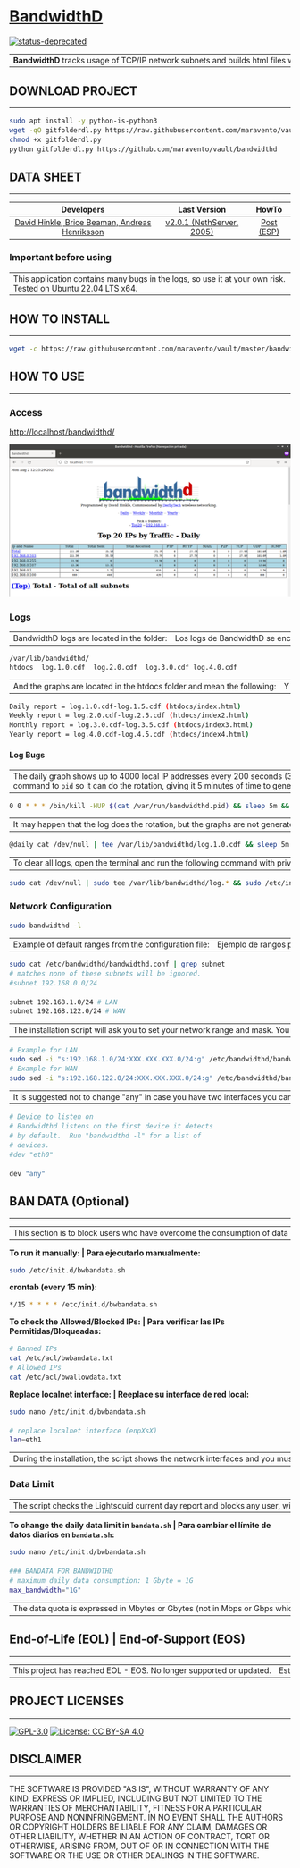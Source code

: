 # [BandwidthD](https://www.maravento.com)

[![status-deprecated](https://img.shields.io/badge/status-deprecated-red.svg)](https://bandwidthd.sourceforge.net/)

<!-- markdownlint-disable MD033 -->

<table width="100%">
  <tr>
    <td style="width: 50%; white-space: nowrap;">
      <b>BandwidthD</b> tracks usage of TCP/IP network subnets and builds html files with graphs to display utilization. Charts are built by individual IPs, and by default display utilization over 2 day, 8 day, 40 day, and 400 day periods. Furthermore, each ip address's utilization can be logged out at intervals of 3.3 minutes, 10 minutes, 1 hour or 12 hours in cdf format, or to a backend database server. HTTP, TCP, UDP, ICMP, VPN, and P2P traffic are color coded.
    </td>
    <td style="width: 50%; white-space: nowrap;">
      <b>BandwidthD</b> rastrea el uso de subredes de red TCP/IP y crea archivos html con gráficos para mostrar la utilización. Los gráficos se crean por IP individuales y, de forma predeterminada, muestran la utilización en períodos de 2 días, 8 días, 40 días y 400 días. Además, la utilización de cada dirección IP puede cerrarse sesión a intervalos de 3,3 minutos, 10 minutos, 1 hora o 12 horas en formato cdf, o en un servidor de base de datos back-end. El tráfico HTTP, TCP, UDP, ICMP, VPN y P2P está codificado por colores.
    </td>
  </tr>
</table>

## DOWNLOAD PROJECT

---

```bash
sudo apt install -y python-is-python3
wget -qO gitfolderdl.py https://raw.githubusercontent.com/maravento/vault/master/scripts/python/gitfolderdl.py
chmod +x gitfolderdl.py
python gitfolderdl.py https://github.com/maravento/vault/bandwidthd
```

## DATA SHEET

---

| Developers | Last Version | HowTo |
| :---: | :---: | :---: |
| [David Hinkle, Brice Beaman, Andreas Henriksson](https://bandwidthd.sourceforge.net/) | [v2.0.1 (NethServer. 2005)](https://github.com/NethServer/bandwidthd) | [Post (ESP)](https://www.maravento.com/2021/08/bandwidthd.html) |

### Important before using

<table width="100%">
  <tr>
    <td style="width: 50%; white-space: nowrap;">
      This application contains many bugs in the logs, so use it at your own risk.<br>
      Tested on Ubuntu 22.04 LTS x64.<br>
    </td>
    <td style="width: 50%; white-space: nowrap;">
      Esta aplicación contiene muchos bugs en los Logs, por tanto úsela bajo su propio riesgo.<br>
      Probado en: Ubuntu 22.04 LTS x64.<br>
    </td>
  </tr>
</table>

## HOW TO INSTALL

---

```bash
wget -c https://raw.githubusercontent.com/maravento/vault/master/bandwidthd/bwinstall.sh && sudo chmod +x bwinstall.sh && sudo ./bwinstall.sh
```

## HOW TO USE

---

### Access

[http://localhost/bandwidthd/](http://localhost/bandwidthd/)

[![Image](https://raw.githubusercontent.com/maravento/vault/master/bandwidthd/img/bandwidthd.png)](https://www.maravento.com/)

### Logs

<table width="100%">
  <tr>
    <td style="width: 50%; white-space: nowrap;">
      BandwidthD logs are located in the folder:
    </td>
    <td style="width: 50%; white-space: nowrap;">
      Los logs de BandwidthD se encuentran en la carpeta:
    </td>
  </tr>
</table>

```bash
/var/lib/bandwidthd/
htdocs  log.1.0.cdf  log.2.0.cdf  log.3.0.cdf log.4.0.cdf
```

<table width="100%">
  <tr>
    <td style="width: 50%; white-space: nowrap;">
      And the graphs are located in the htdocs folder and mean the following:
    </td>
    <td style="width: 50%; white-space: nowrap;">
      Y las gráficas se encuentran en la carpeta htdocs y significan lo siguiente:
    </td>
  </tr>
</table>

```bash
Daily report = log.1.0.cdf-log.1.5.cdf (htdocs/index.html)
Weekly report = log.2.0.cdf-log.2.5.cdf (htdocs/index2.html)
Monthly report = log.3.0.cdf-log.3.5.cdf (htdocs/index3.html)
Yearly report = log.4.0.cdf-log.4.5.cdf (htdocs/index4.html)
```

#### Log Bugs

<table width="100%">
  <tr>
    <td style="width: 50%; white-space: nowrap;">
      The daily graph shows up to 4000 local IP addresses every 200 seconds (3.3 min), updates the report weekly every 10 min, monthly every hour and yearly every 12 hours. However, it is well known that in some scenarios these stats do not do what they are supposed to (check <a href="https://sourceforge.net/p/bandwidthd/discussion/308609/thread/b5f2356a/" target="_blank">BandwidthD forum</a>). The specific problem is that the logs do not rotate. In fact, they can manually run the script to rotate to no avail. To fix this, the install script creates a task in crontab that sends a <code>kill</code> command to <code>pid</code> so it can do the rotation, giving it 5 minutes of time to generate statistics (twice as long as the config file says default for graph generation which is 2.5 minutes) and restart the daemon:
    </td>
    <td style="width: 50%; white-space: nowrap;">
      El gráfico diario muestra hasta 4000 direcciones IP locales cada 200 segundos (3.3 min), actualiza el reporte el semanal cada 10 min, mensual cada hora y anual cada 12 horas. Sin embargo, es bien conocido que en algunos escenarios estas estadísticas no hacen lo que se supone (ver <a href="https://sourceforge.net/p/bandwidthd/discussion/308609/thread/b5f2356a/" target="_blank">foro de BandwidthD</a>). El problema concreto es que los log no rotan. De hecho, pueden ejecutar manualmente el script para rotar sin resultados. Para solucionarlo, el script de instalación crea una tarea en crontab que envía un comando <code>kill</code> al <code>pid</code> para que pueda hacer la rotación, le da 5 minutos de tiempo para generar estadísticas (el doble de tiempo que el archivo de configuración establece por defecto para la generación de gráficas que es 2.5 minutos) y reinicia el demonio:
    </td>
  </tr>
</table>

```bash
0 0 * * * /bin/kill -HUP $(cat /var/run/bandwidthd.pid) && sleep 5m && /etc/init.d/bandwidthd restart
```

<table width="100%">
  <tr>
    <td style="width: 50%; white-space: nowrap;">
      It may happen that the log does the rotation, but the graphs are not generated and the daily traffic of the previous day continues to appear, instead of the counter at 0. In this case, the installation script creates another task that solves it, deleting the file rotated, programming the following command in cron:
    </td>
    <td style="width: 50%; white-space: nowrap;">
      Puede suceder que el log haga la rotación, pero las gráficas no se generen y siga apareciendo el tráfico diario del día anterior, en lugar del contador a 0. En este caso, el script de instalación crea otra tarea que lo soluciona, eliminando el archivo rotado, programando el siguiente comando en el cron:
    </td>
  </tr>
</table>

```bash
@daily cat /dev/null | tee /var/lib/bandwidthd/log.1.0.cdf && sleep 5m && /etc/init.d/bandwidthd restart
```

<table width="100%">
  <tr>
    <td style="width: 50%; white-space: nowrap;">
      To clear all logs, open the terminal and run the following command with privileges:
    </td>
    <td style="width: 50%; white-space: nowrap;">
      Para vaciar todos los logs, abra el terminal y ejecute con privilegios el siguiente comando:
    </td>
  </tr>
</table>

```bash
sudo cat /dev/null | sudo tee /var/lib/bandwidthd/log.* && sudo /etc/init.d/bandwidthd restart
```

### Network Configuration

```bash
sudo bandwidthd -l
```

<table width="100%">
  <tr>
    <td style="width: 50%; white-space: nowrap;">
      Example of default ranges from the configuration file:
    </td>
    <td style="width: 50%; white-space: nowrap;">
      Ejemplo de rangos por defecto del archivo de configuración:
    </td>
  </tr>
</table>

```bash
sudo cat /etc/bandwidthd/bandwidthd.conf | grep subnet
# matches none of these subnets will be ignored.
#subnet 192.168.0.0/24

subnet 192.168.1.0/24 # LAN
subnet 192.168.122.0/24 # WAN
```

<table width="100%">
  <tr>
    <td style="width: 50%; white-space: nowrap;">
      The installation script will ask you to set your network range and mask. You can also do it manually:
    </td>
    <td style="width: 50%; white-space: nowrap;">
      El script de instalación le pedirá que establezca su rango de red y máscara. También puede hacerlo manualmente:
    </td>
  </tr>
</table>

```bash
# Example for LAN
sudo sed -i "s:192.168.1.0/24:XXX.XXX.XXX.0/24:g" /etc/bandwidthd/bandwidthd.conf
# Example for WAN
sudo sed -i "s:192.168.122.0/24:XXX.XXX.XXX.0/24:g" /etc/bandwidthd/bandwidthd.conf
```

<table width="100%">
  <tr>
    <td style="width: 50%; white-space: nowrap;">
      It is suggested not to change "any" in case you have two interfaces you can monitor both:
    </td>
    <td style="width: 50%; white-space: nowrap;">
      Se sugiere no cambiar "any" por si tiene dos interfaces pueda monitorear ambas:
    </td>
  </tr>
</table>

```bash
# Device to listen on
# Bandwidthd listens on the first device it detects
# by default.  Run "bandwidthd -l" for a list of
# devices.
#dev "eth0"

dev "any"
```

## BAN DATA (Optional)

---

<table width="100%">
  <tr>
    <td style="width: 50%; white-space: nowrap;">
      This section is to block users who have overcome the consumption of data default by the sysadmin.
    </td>
    <td style="width: 50%; white-space: nowrap;">
      Esta sección es para bloquear a los usuarios que hayan superado el consumo de datos predeterminado por el sysadmin.
    </td>
  </tr>
</table>

**To run it manually: | Para ejecutarlo manualmente:**

```bash
sudo /etc/init.d/bwbandata.sh
```

**crontab (every 15 min):**

```bash
*/15 * * * * /etc/init.d/bwbandata.sh
```

**To check the Allowed/Blocked IPs: | Para verificar las IPs Permitidas/Bloqueadas:**

```bash
# Banned IPs
cat /etc/acl/bwbandata.txt
# Allowed IPs
cat /etc/acl/bwallowdata.txt
```

**Replace localnet interface: | Reeplace su interface de red local:**

```bash
sudo nano /etc/init.d/bwbandata.sh

# replace localnet interface (enpXsX)
lan=eth1
```

<table width="100%">
  <tr>
    <td style="width: 50%; white-space: nowrap;">
      During the installation, the script shows the network interfaces and you must choose the interface for LAN and the script makes the change.
    </td>
    <td style="width: 50%; white-space: nowrap;">
      Durante la instalación, el script muestra las interfaces de red y deberá elegir la interface para LAN y el script hace el cambio.
    </td>
  </tr>
</table>

### Data Limit

<table width="100%">
  <tr>
    <td style="width: 50%; white-space: nowrap;">
      The script checks the Lightsquid current day report and blocks any user, within the local network, who exceeds the set consumption. The block will be removed the next day.
    </td>
    <td style="width: 50%; white-space: nowrap;">
      El script verifica el informe del día actual de Lightsquid y bloquea a cualquier usuario, dentro de la red local, que supere el consumo establecido. El bloqueo se levantará al día siguiente.
    </td>
  </tr>
</table>

**To change the daily data limit in `bandata.sh` | Para cambiar el límite de datos diarios en `bandata.sh`:**

```bash
sudo nano /etc/init.d/bwbandata.sh

### BANDATA FOR BANDWIDTHD
# maximum daily data consumption: 1 Gbyte = 1G
max_bandwidth="1G"
```

<table width="100%">
  <tr>
    <td style="width: 50%; white-space: nowrap;">
      The data quota is expressed in Mbytes or Gbytes (not in Mbps or Gbps which is speed). The nomenclature to use can be in GBytes instead of Bytes, for example 0.5G or 512M or 536870912. By default, we select 1 Gigabyte (GB) of data = 1073741824 byte (B).
    </td>
    <td style="width: 50%; white-space: nowrap;">
      La cuota de datos está expresada en Mbytes o Gbytes (no en Mbps o Gbps que es velocidad). La nomenclatura a usar puede ser en GBytes en lugar de Bytes, por ejemplo 0.5G o 512M o 536870912. Por defecto, seleccionamos 1 Gigabyte (GB) de datos = 1073741824 byte (B).
    </td>
  </tr>
</table>

## End-of-Life (EOL) | End-of-Support (EOS)

---

<table width="100%">
  <tr>
    <td style="width: 50%; white-space: nowrap;">
      This project has reached EOL - EOS. No longer supported or updated.
    </td>
    <td style="width: 50%; white-space: nowrap;">
      Este proyecto a alcanzado EOL - EOS. Ya no cuenta con soporte o actualizaciones.
    </td>
  </tr>
</table>

## PROJECT LICENSES

---

[![GPL-3.0](https://img.shields.io/badge/License-GPLv3-blue.svg)](https://www.gnu.org/licenses/gpl.txt)
[![License: CC BY-SA 4.0](https://img.shields.io/badge/License-CC_BY--SA_4.0-lightgrey.svg)](https://creativecommons.org/licenses/by-sa/4.0/)

## DISCLAIMER

---

THE SOFTWARE IS PROVIDED "AS IS", WITHOUT WARRANTY OF ANY KIND, EXPRESS OR IMPLIED, INCLUDING BUT NOT LIMITED TO THE WARRANTIES OF MERCHANTABILITY, FITNESS FOR A PARTICULAR PURPOSE AND NONINFRINGEMENT. IN NO EVENT SHALL THE AUTHORS OR COPYRIGHT HOLDERS BE LIABLE FOR ANY CLAIM, DAMAGES OR OTHER LIABILITY, WHETHER IN AN ACTION OF CONTRACT, TORT OR OTHERWISE, ARISING FROM, OUT OF OR IN CONNECTION WITH THE SOFTWARE OR THE USE OR OTHER DEALINGS IN THE SOFTWARE.
